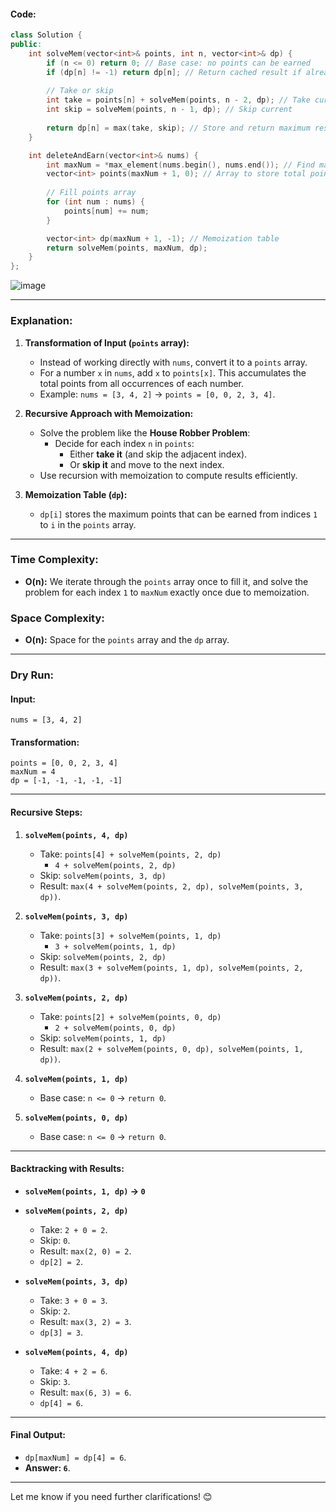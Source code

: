 #### Code:
```cpp
class Solution {
public:
    int solveMem(vector<int>& points, int n, vector<int>& dp) {
        if (n <= 0) return 0; // Base case: no points can be earned
        if (dp[n] != -1) return dp[n]; // Return cached result if already computed
        
        // Take or skip
        int take = points[n] + solveMem(points, n - 2, dp); // Take current and skip one
        int skip = solveMem(points, n - 1, dp); // Skip current
        
        return dp[n] = max(take, skip); // Store and return maximum result
    }

    int deleteAndEarn(vector<int>& nums) {
        int maxNum = *max_element(nums.begin(), nums.end()); // Find max number in nums
        vector<int> points(maxNum + 1, 0); // Array to store total points for each number
        
        // Fill points array
        for (int num : nums) {
            points[num] += num;
        }

        vector<int> dp(maxNum + 1, -1); // Memoization table
        return solveMem(points, maxNum, dp);
    }
};
```
![image](https://github.com/user-attachments/assets/732df380-e75d-4c63-bfd6-93ab12a417ef)

---

### Explanation:

1. **Transformation of Input (`points` array):**
   - Instead of working directly with `nums`, convert it to a `points` array.
   - For a number `x` in `nums`, add `x` to `points[x]`. This accumulates the total points from all occurrences of each number.
   - Example: `nums = [3, 4, 2]` → `points = [0, 0, 2, 3, 4]`.

2. **Recursive Approach with Memoization:**
   - Solve the problem like the **House Robber Problem**:
     - Decide for each index `n` in `points`:
       - Either **take it** (and skip the adjacent index).
       - Or **skip it** and move to the next index.
   - Use recursion with memoization to compute results efficiently.

3. **Memoization Table (`dp`):**
   - `dp[i]` stores the maximum points that can be earned from indices `1` to `i` in the `points` array.

---

### Time Complexity:
- **O(n):** We iterate through the `points` array once to fill it, and solve the problem for each index `1` to `maxNum` exactly once due to memoization.

### Space Complexity:
- **O(n):** Space for the `points` array and the `dp` array.

---

### Dry Run:

#### Input:
`nums = [3, 4, 2]`

#### Transformation:
`points = [0, 0, 2, 3, 4]`  
`maxNum = 4`  
`dp = [-1, -1, -1, -1, -1]`

---

#### Recursive Steps:

1. **`solveMem(points, 4, dp)`**  
   - Take: `points[4] + solveMem(points, 2, dp)`  
     - `4 + solveMem(points, 2, dp)`  
   - Skip: `solveMem(points, 3, dp)`  
   - Result: `max(4 + solveMem(points, 2, dp), solveMem(points, 3, dp))`.

2. **`solveMem(points, 3, dp)`**  
   - Take: `points[3] + solveMem(points, 1, dp)`  
     - `3 + solveMem(points, 1, dp)`  
   - Skip: `solveMem(points, 2, dp)`  
   - Result: `max(3 + solveMem(points, 1, dp), solveMem(points, 2, dp))`.

3. **`solveMem(points, 2, dp)`**  
   - Take: `points[2] + solveMem(points, 0, dp)`  
     - `2 + solveMem(points, 0, dp)`  
   - Skip: `solveMem(points, 1, dp)`  
   - Result: `max(2 + solveMem(points, 0, dp), solveMem(points, 1, dp))`.

4. **`solveMem(points, 1, dp)`**  
   - Base case: `n <= 0` → `return 0`.

5. **`solveMem(points, 0, dp)`**  
   - Base case: `n <= 0` → `return 0`.

---

#### Backtracking with Results:

- **`solveMem(points, 1, dp)` → `0`**  
- **`solveMem(points, 2, dp)`**  
  - Take: `2 + 0 = 2`.  
  - Skip: `0`.  
  - Result: `max(2, 0) = 2`.  
  - `dp[2] = 2`.

- **`solveMem(points, 3, dp)`**  
  - Take: `3 + 0 = 3`.  
  - Skip: `2`.  
  - Result: `max(3, 2) = 3`.  
  - `dp[3] = 3`.

- **`solveMem(points, 4, dp)`**  
  - Take: `4 + 2 = 6`.  
  - Skip: `3`.  
  - Result: `max(6, 3) = 6`.  
  - `dp[4] = 6`.

---

#### Final Output:
- `dp[maxNum] = dp[4] = 6`.  
- **Answer: `6`**.

--- 

Let me know if you need further clarifications! 😊
